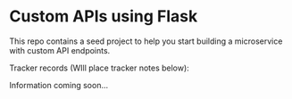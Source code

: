 Custom APIs using Flask
=========================================================

This repo contains a seed project to help you start building a microservice with custom API endpoints.

Tracker records (WIll place tracker notes below):

Information coming soon...
